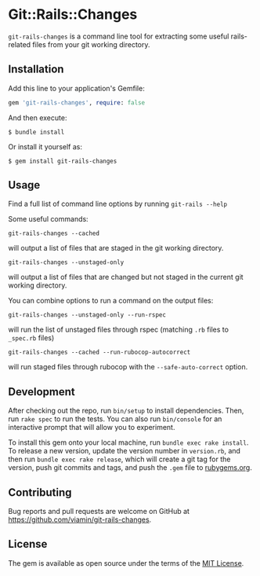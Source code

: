 # Git::Rails::Changes

`git-rails-changes` is a command line tool for extracting some useful rails-related files from your git working directory.

## Installation

Add this line to your application's Gemfile:

```ruby
gem 'git-rails-changes', require: false
```

And then execute:

    $ bundle install

Or install it yourself as:

    $ gem install git-rails-changes

## Usage

Find a full list of command line options by running `git-rails --help`

Some useful commands:
```
git-rails-changes --cached
```
will output a list of files that are staged in the git working directory.

```
git-rails-changes --unstaged-only
```
will output a list of files that are changed but not staged in the current git working directory.

You can combine options to run a command on the output files:
```
git-rails-changes --unstaged-only --run-rspec
```
will run the list of unstaged files through rspec (matching `.rb` files to `_spec.rb` files)

```
git-rails-changes --cached --run-rubocop-autocorrect
```
will run staged files through rubocop with the `--safe-auto-correct` option.

## Development

After checking out the repo, run `bin/setup` to install dependencies. Then, run `rake spec` to run the tests. You can also run `bin/console` for an interactive prompt that will allow you to experiment.

To install this gem onto your local machine, run `bundle exec rake install`. To release a new version, update the version number in `version.rb`, and then run `bundle exec rake release`, which will create a git tag for the version, push git commits and tags, and push the `.gem` file to [rubygems.org](https://rubygems.org).

## Contributing

Bug reports and pull requests are welcome on GitHub at https://github.com/viamin/git-rails-changes.


## License

The gem is available as open source under the terms of the [MIT License](https://opensource.org/licenses/MIT).

